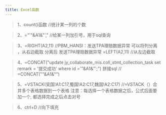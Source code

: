 ```yaml
---
title: Excel函数
---
```


> 1、count()函数 //统计某一列的个数

> 2、="'"&A1&"'," //给某一列加引号，用于sql查询

> 3、=RIGHT(A2,11) //PBM_HANSI：发送TPA理赔数据异常 可以将列分离 ，从右边截取 分离后 发送TPA理赔数据异常  =LEFT(A2,11) //从左边截取

> 4、=CONCAT("update jy_collaborate_mis.coll_stmt_collection_task set remark = '提交成功' where id ='"&A1&"';") 拼接sql // =CONCAT(""&A1&"")

> 5、=VSTACK(吴国!A1:C17,蜀国!A2:C17,魏国!A2:C17) //=VSTACK（）合并多个表格数据到一个表格 注意：每选择一个表格数据之后，公式后面要加一个,    都选择完成之后点击对号

> 6、ctrl+D //向下填充